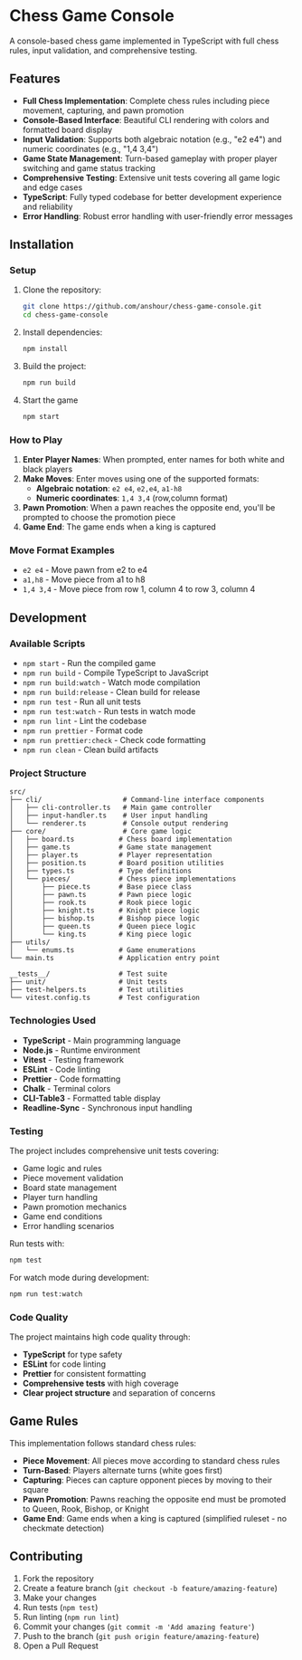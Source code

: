 # Chess Game Console

A console-based chess game implemented in TypeScript with full chess rules, input validation, and comprehensive testing.

## Features

- **Full Chess Implementation**: Complete chess rules including piece movement, capturing, and pawn promotion
- **Console-Based Interface**: Beautiful CLI rendering with colors and formatted board display
- **Input Validation**: Supports both algebraic notation (e.g., "e2 e4") and numeric coordinates (e.g., "1,4 3,4")
- **Game State Management**: Turn-based gameplay with proper player switching and game status tracking
- **Comprehensive Testing**: Extensive unit tests covering all game logic and edge cases
- **TypeScript**: Fully typed codebase for better development experience and reliability
- **Error Handling**: Robust error handling with user-friendly error messages

## Installation

### Setup

1. Clone the repository:
   ```bash
   git clone https://github.com/anshour/chess-game-console.git
   cd chess-game-console
   ```

2. Install dependencies:
   ```bash
   npm install
   ```

3. Build the project:
   ```bash
   npm run build
   ```
4. Start the game
   ```bash
   npm start
   ```

### How to Play

1. **Enter Player Names**: When prompted, enter names for both white and black players
2. **Make Moves**: Enter moves using one of the supported formats:
   - **Algebraic notation**: `e2 e4`, `e2,e4`, `a1-h8`
   - **Numeric coordinates**: `1,4 3,4` (row,column format)
3. **Pawn Promotion**: When a pawn reaches the opposite end, you'll be prompted to choose the promotion piece
4. **Game End**: The game ends when a king is captured

### Move Format Examples

- `e2 e4` - Move pawn from e2 to e4
- `a1,h8` - Move piece from a1 to h8
- `1,4 3,4` - Move piece from row 1, column 4 to row 3, column 4

## Development

### Available Scripts

- `npm start` - Run the compiled game
- `npm run build` - Compile TypeScript to JavaScript
- `npm run build:watch` - Watch mode compilation
- `npm run build:release` - Clean build for release
- `npm run test` - Run all unit tests
- `npm run test:watch` - Run tests in watch mode
- `npm run lint` - Lint the codebase
- `npm run prettier` - Format code
- `npm run prettier:check` - Check code formatting
- `npm run clean` - Clean build artifacts

### Project Structure

```
src/
├── cli/                    # Command-line interface components
│   ├── cli-controller.ts   # Main game controller
│   ├── input-handler.ts    # User input handling
│   └── renderer.ts         # Console output rendering
├── core/                   # Core game logic
│   ├── board.ts           # Chess board implementation
│   ├── game.ts            # Game state management
│   ├── player.ts          # Player representation
│   ├── position.ts        # Board position utilities
│   ├── types.ts           # Type definitions
│   └── pieces/            # Chess piece implementations
│       ├── piece.ts       # Base piece class
│       ├── pawn.ts        # Pawn piece logic
│       ├── rook.ts        # Rook piece logic
│       ├── knight.ts      # Knight piece logic
│       ├── bishop.ts      # Bishop piece logic
│       ├── queen.ts       # Queen piece logic
│       └── king.ts        # King piece logic
├── utils/
│   └── enums.ts           # Game enumerations
└── main.ts                # Application entry point

__tests__/                 # Test suite
├── unit/                  # Unit tests
├── test-helpers.ts        # Test utilities
└── vitest.config.ts       # Test configuration
```

### Technologies Used

- **TypeScript** - Main programming language
- **Node.js** - Runtime environment
- **Vitest** - Testing framework
- **ESLint** - Code linting
- **Prettier** - Code formatting
- **Chalk** - Terminal colors
- **CLI-Table3** - Formatted table display
- **Readline-Sync** - Synchronous input handling

### Testing

The project includes comprehensive unit tests covering:

- Game logic and rules
- Piece movement validation
- Board state management
- Player turn handling
- Pawn promotion mechanics
- Game end conditions
- Error handling scenarios

Run tests with:
```bash
npm test
```

For watch mode during development:
```bash
npm run test:watch
```

### Code Quality

The project maintains high code quality through:

- **TypeScript** for type safety
- **ESLint** for code linting
- **Prettier** for consistent formatting
- **Comprehensive tests** with high coverage
- **Clear project structure** and separation of concerns

## Game Rules

This implementation follows standard chess rules:

- **Piece Movement**: All pieces move according to standard chess rules
- **Turn-Based**: Players alternate turns (white goes first)
- **Capturing**: Pieces can capture opponent pieces by moving to their square
- **Pawn Promotion**: Pawns reaching the opposite end must be promoted to Queen, Rook, Bishop, or Knight
- **Game End**: Game ends when a king is captured (simplified ruleset - no checkmate detection)

## Contributing

1. Fork the repository
2. Create a feature branch (`git checkout -b feature/amazing-feature`)
3. Make your changes
4. Run tests (`npm test`)
5. Run linting (`npm run lint`)
6. Commit your changes (`git commit -m 'Add amazing feature'`)
7. Push to the branch (`git push origin feature/amazing-feature`)
8. Open a Pull Request
